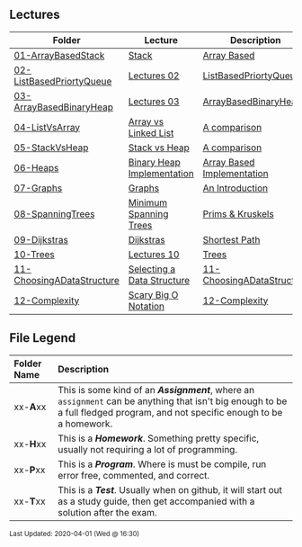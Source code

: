 ## Lectures
| Folder | Lecture | Description|
 | ------------|------------|------------|
 | [01-ArrayBasedStack](https://github.com/rugbyprof/3013-Algorithms/tree/master/Lectures/01-ArrayBasedStack) | [ Stack ](https://github.com/rugbyprof/3013-Algorithms/tree/master/Lectures/01-ArrayBasedStack) | [ Array Based](https://github.com/rugbyprof/3013-Algorithms/tree/master/Lectures/01-ArrayBasedStack) | [01-ArrayBasedStack](https://github.com/rugbyprof/3013-Algorithms/tree/master/Lectures/01-ArrayBasedStack) | [ Files](https://github.com/rugbyprof/3013-Algorithms/tree/master/Lectures/01-ArrayBasedStack) | [01-ArrayBasedStack](https://github.com/rugbyprof/3013-Algorithms/tree/master/Lectures/01-ArrayBasedStack) | [ Methods](https://github.com/rugbyprof/3013-Algorithms/tree/master/Lectures/01-ArrayBasedStack) | [N/A](https://github.com/rugbyprof/3013-Algorithms/tree/master/Lectures/01-ArrayBasedStack) |
 | [02-ListBasedPriortyQueue](https://github.com/rugbyprof/3013-Algorithms/tree/master/Lectures/02-ListBasedPriortyQueue) | [ Lectures 02](https://github.com/rugbyprof/3013-Algorithms/tree/master/Lectures/02-ListBasedPriortyQueue) | [ListBasedPriortyQueue ](https://github.com/rugbyprof/3013-Algorithms/tree/master/Lectures/02-ListBasedPriortyQueue) | [ No Description](https://github.com/rugbyprof/3013-Algorithms/tree/master/Lectures/02-ListBasedPriortyQueue) | [N/A](https://github.com/rugbyprof/3013-Algorithms/tree/master/Lectures/02-ListBasedPriortyQueue) |
 | [03-ArrayBasedBinaryHeap](https://github.com/rugbyprof/3013-Algorithms/tree/master/Lectures/03-ArrayBasedBinaryHeap) | [ Lectures 03](https://github.com/rugbyprof/3013-Algorithms/tree/master/Lectures/03-ArrayBasedBinaryHeap) | [ArrayBasedBinaryHeap ](https://github.com/rugbyprof/3013-Algorithms/tree/master/Lectures/03-ArrayBasedBinaryHeap) | [ No Description](https://github.com/rugbyprof/3013-Algorithms/tree/master/Lectures/03-ArrayBasedBinaryHeap) | [N/A](https://github.com/rugbyprof/3013-Algorithms/tree/master/Lectures/03-ArrayBasedBinaryHeap) |
 | [04-ListVsArray](https://github.com/rugbyprof/3013-Algorithms/tree/master/Lectures/04-ListVsArray) | [ Array vs Linked List ](https://github.com/rugbyprof/3013-Algorithms/tree/master/Lectures/04-ListVsArray) | [ A comparison](https://github.com/rugbyprof/3013-Algorithms/tree/master/Lectures/04-ListVsArray) | [04-ListVsArray](https://github.com/rugbyprof/3013-Algorithms/tree/master/Lectures/04-ListVsArray) | [ None](https://github.com/rugbyprof/3013-Algorithms/tree/master/Lectures/04-ListVsArray) | [N/A](https://github.com/rugbyprof/3013-Algorithms/tree/master/Lectures/04-ListVsArray) |
 | [05-StackVsHeap](https://github.com/rugbyprof/3013-Algorithms/tree/master/Lectures/05-StackVsHeap) | [ Stack vs Heap ](https://github.com/rugbyprof/3013-Algorithms/tree/master/Lectures/05-StackVsHeap) | [ A comparison](https://github.com/rugbyprof/3013-Algorithms/tree/master/Lectures/05-StackVsHeap) | [05-StackVsHeap](https://github.com/rugbyprof/3013-Algorithms/tree/master/Lectures/05-StackVsHeap) | [ The Stack](https://github.com/rugbyprof/3013-Algorithms/tree/master/Lectures/05-StackVsHeap) | [05-StackVsHeap](https://github.com/rugbyprof/3013-Algorithms/tree/master/Lectures/05-StackVsHeap) | [ The Heap](https://github.com/rugbyprof/3013-Algorithms/tree/master/Lectures/05-StackVsHeap) | [05-StackVsHeap](https://github.com/rugbyprof/3013-Algorithms/tree/master/Lectures/05-StackVsHeap) | [ Stack vs Heap Pros and Cons](https://github.com/rugbyprof/3013-Algorithms/tree/master/Lectures/05-StackVsHeap) | [05-StackVsHeap](https://github.com/rugbyprof/3013-Algorithms/tree/master/Lectures/05-StackVsHeap) | [ Stack](https://github.com/rugbyprof/3013-Algorithms/tree/master/Lectures/05-StackVsHeap) | [05-StackVsHeap](https://github.com/rugbyprof/3013-Algorithms/tree/master/Lectures/05-StackVsHeap) | [ Heap](https://github.com/rugbyprof/3013-Algorithms/tree/master/Lectures/05-StackVsHeap) | [05-StackVsHeap](https://github.com/rugbyprof/3013-Algorithms/tree/master/Lectures/05-StackVsHeap) | [ Examples](https://github.com/rugbyprof/3013-Algorithms/tree/master/Lectures/05-StackVsHeap) | [05-StackVsHeap](https://github.com/rugbyprof/3013-Algorithms/tree/master/Lectures/05-StackVsHeap) | [include <iostream>](https://github.com/rugbyprof/3013-Algorithms/tree/master/Lectures/05-StackVsHeap) | [05-StackVsHeap](https://github.com/rugbyprof/3013-Algorithms/tree/master/Lectures/05-StackVsHeap) | [include <iostream>](https://github.com/rugbyprof/3013-Algorithms/tree/master/Lectures/05-StackVsHeap) | [05-StackVsHeap](https://github.com/rugbyprof/3013-Algorithms/tree/master/Lectures/05-StackVsHeap) | [ When to use the Heap?](https://github.com/rugbyprof/3013-Algorithms/tree/master/Lectures/05-StackVsHeap) | [05-StackVsHeap](https://github.com/rugbyprof/3013-Algorithms/tree/master/Lectures/05-StackVsHeap) | [ Links](https://github.com/rugbyprof/3013-Algorithms/tree/master/Lectures/05-StackVsHeap) | [N/A](https://github.com/rugbyprof/3013-Algorithms/tree/master/Lectures/05-StackVsHeap) |
 | [06-Heaps](https://github.com/rugbyprof/3013-Algorithms/tree/master/Lectures/06-Heaps) | [ Binary Heap Implementation ](https://github.com/rugbyprof/3013-Algorithms/tree/master/Lectures/06-Heaps) | [ Array Based Implementation](https://github.com/rugbyprof/3013-Algorithms/tree/master/Lectures/06-Heaps) | [06-Heaps](https://github.com/rugbyprof/3013-Algorithms/tree/master/Lectures/06-Heaps) | [ NEEDS SOME TWEEKING](https://github.com/rugbyprof/3013-Algorithms/tree/master/Lectures/06-Heaps) | [06-Heaps](https://github.com/rugbyprof/3013-Algorithms/tree/master/Lectures/06-Heaps) | [ Overview](https://github.com/rugbyprof/3013-Algorithms/tree/master/Lectures/06-Heaps) | [06-Heaps](https://github.com/rugbyprof/3013-Algorithms/tree/master/Lectures/06-Heaps) | [ The Heap Order Property](https://github.com/rugbyprof/3013-Algorithms/tree/master/Lectures/06-Heaps) | [06-Heaps](https://github.com/rugbyprof/3013-Algorithms/tree/master/Lectures/06-Heaps) | [ Heap Operations](https://github.com/rugbyprof/3013-Algorithms/tree/master/Lectures/06-Heaps) | [06-Heaps](https://github.com/rugbyprof/3013-Algorithms/tree/master/Lectures/06-Heaps) | [ Getting Setup](https://github.com/rugbyprof/3013-Algorithms/tree/master/Lectures/06-Heaps) | [06-Heaps](https://github.com/rugbyprof/3013-Algorithms/tree/master/Lectures/06-Heaps) | [ Insert](https://github.com/rugbyprof/3013-Algorithms/tree/master/Lectures/06-Heaps) | [06-Heaps](https://github.com/rugbyprof/3013-Algorithms/tree/master/Lectures/06-Heaps) | [ RemoveMin](https://github.com/rugbyprof/3013-Algorithms/tree/master/Lectures/06-Heaps) | [06-Heaps](https://github.com/rugbyprof/3013-Algorithms/tree/master/Lectures/06-Heaps) | [ Heapify](https://github.com/rugbyprof/3013-Algorithms/tree/master/Lectures/06-Heaps) | [N/A](https://github.com/rugbyprof/3013-Algorithms/tree/master/Lectures/06-Heaps) |
 | [07-Graphs](https://github.com/rugbyprof/3013-Algorithms/tree/master/Lectures/07-Graphs) | [ Graphs ](https://github.com/rugbyprof/3013-Algorithms/tree/master/Lectures/07-Graphs) | [ An Introduction](https://github.com/rugbyprof/3013-Algorithms/tree/master/Lectures/07-Graphs) | [07-Graphs](https://github.com/rugbyprof/3013-Algorithms/tree/master/Lectures/07-Graphs) | [ Introduction](https://github.com/rugbyprof/3013-Algorithms/tree/master/Lectures/07-Graphs) | [07-Graphs](https://github.com/rugbyprof/3013-Algorithms/tree/master/Lectures/07-Graphs) | [ Problem:](https://github.com/rugbyprof/3013-Algorithms/tree/master/Lectures/07-Graphs) | [07-Graphs](https://github.com/rugbyprof/3013-Algorithms/tree/master/Lectures/07-Graphs) | [ Basic Vocabulary](https://github.com/rugbyprof/3013-Algorithms/tree/master/Lectures/07-Graphs) | [07-Graphs](https://github.com/rugbyprof/3013-Algorithms/tree/master/Lectures/07-Graphs) | [ Simple Graph](https://github.com/rugbyprof/3013-Algorithms/tree/master/Lectures/07-Graphs) | [07-Graphs](https://github.com/rugbyprof/3013-Algorithms/tree/master/Lectures/07-Graphs) | [ Multi Graph](https://github.com/rugbyprof/3013-Algorithms/tree/master/Lectures/07-Graphs) | [07-Graphs](https://github.com/rugbyprof/3013-Algorithms/tree/master/Lectures/07-Graphs) | [ Pseudo Graph](https://github.com/rugbyprof/3013-Algorithms/tree/master/Lectures/07-Graphs) | [07-Graphs](https://github.com/rugbyprof/3013-Algorithms/tree/master/Lectures/07-Graphs) | [ Directed Graph](https://github.com/rugbyprof/3013-Algorithms/tree/master/Lectures/07-Graphs) | [07-Graphs](https://github.com/rugbyprof/3013-Algorithms/tree/master/Lectures/07-Graphs) | [ Weighted Graph](https://github.com/rugbyprof/3013-Algorithms/tree/master/Lectures/07-Graphs) | [07-Graphs](https://github.com/rugbyprof/3013-Algorithms/tree/master/Lectures/07-Graphs) | [ Adjacency and Degree](https://github.com/rugbyprof/3013-Algorithms/tree/master/Lectures/07-Graphs) | [07-Graphs](https://github.com/rugbyprof/3013-Algorithms/tree/master/Lectures/07-Graphs) | [ Number of Edges](https://github.com/rugbyprof/3013-Algorithms/tree/master/Lectures/07-Graphs) | [07-Graphs](https://github.com/rugbyprof/3013-Algorithms/tree/master/Lectures/07-Graphs) | [ Directed Graphs](https://github.com/rugbyprof/3013-Algorithms/tree/master/Lectures/07-Graphs) | [07-Graphs](https://github.com/rugbyprof/3013-Algorithms/tree/master/Lectures/07-Graphs) | [ Number of Edges](https://github.com/rugbyprof/3013-Algorithms/tree/master/Lectures/07-Graphs) | [07-Graphs](https://github.com/rugbyprof/3013-Algorithms/tree/master/Lectures/07-Graphs) | [ Regular Graph](https://github.com/rugbyprof/3013-Algorithms/tree/master/Lectures/07-Graphs) | [07-Graphs](https://github.com/rugbyprof/3013-Algorithms/tree/master/Lectures/07-Graphs) | [ Connectivity](https://github.com/rugbyprof/3013-Algorithms/tree/master/Lectures/07-Graphs) | [07-Graphs](https://github.com/rugbyprof/3013-Algorithms/tree/master/Lectures/07-Graphs) | [ Representing Graphs](https://github.com/rugbyprof/3013-Algorithms/tree/master/Lectures/07-Graphs) | [07-Graphs](https://github.com/rugbyprof/3013-Algorithms/tree/master/Lectures/07-Graphs) | [ Trees](https://github.com/rugbyprof/3013-Algorithms/tree/master/Lectures/07-Graphs) | [N/A](https://github.com/rugbyprof/3013-Algorithms/tree/master/Lectures/07-Graphs) |
 | [08-SpanningTrees](https://github.com/rugbyprof/3013-Algorithms/tree/master/Lectures/08-SpanningTrees) | [ Minimum Spanning Trees ](https://github.com/rugbyprof/3013-Algorithms/tree/master/Lectures/08-SpanningTrees) | [ Prims & Kruskels](https://github.com/rugbyprof/3013-Algorithms/tree/master/Lectures/08-SpanningTrees) | [08-SpanningTrees](https://github.com/rugbyprof/3013-Algorithms/tree/master/Lectures/08-SpanningTrees) | [ Kruskal's Algorithm](https://github.com/rugbyprof/3013-Algorithms/tree/master/Lectures/08-SpanningTrees) | [08-SpanningTrees](https://github.com/rugbyprof/3013-Algorithms/tree/master/Lectures/08-SpanningTrees) | [ Kruskels Code](https://github.com/rugbyprof/3013-Algorithms/tree/master/Lectures/08-SpanningTrees) | [08-SpanningTrees](https://github.com/rugbyprof/3013-Algorithms/tree/master/Lectures/08-SpanningTrees) | [ Pseudo Code](https://github.com/rugbyprof/3013-Algorithms/tree/master/Lectures/08-SpanningTrees) | [08-SpanningTrees](https://github.com/rugbyprof/3013-Algorithms/tree/master/Lectures/08-SpanningTrees) | [ C++](https://github.com/rugbyprof/3013-Algorithms/tree/master/Lectures/08-SpanningTrees) | [08-SpanningTrees](https://github.com/rugbyprof/3013-Algorithms/tree/master/Lectures/08-SpanningTrees) | [include <cstdio>](https://github.com/rugbyprof/3013-Algorithms/tree/master/Lectures/08-SpanningTrees) | [08-SpanningTrees](https://github.com/rugbyprof/3013-Algorithms/tree/master/Lectures/08-SpanningTrees) | [include <vector>](https://github.com/rugbyprof/3013-Algorithms/tree/master/Lectures/08-SpanningTrees) | [08-SpanningTrees](https://github.com/rugbyprof/3013-Algorithms/tree/master/Lectures/08-SpanningTrees) | [include <algorithm>](https://github.com/rugbyprof/3013-Algorithms/tree/master/Lectures/08-SpanningTrees) | [08-SpanningTrees](https://github.com/rugbyprof/3013-Algorithms/tree/master/Lectures/08-SpanningTrees) | [define edge pair< int, int >](https://github.com/rugbyprof/3013-Algorithms/tree/master/Lectures/08-SpanningTrees) | [08-SpanningTrees](https://github.com/rugbyprof/3013-Algorithms/tree/master/Lectures/08-SpanningTrees) | [define MAX 1001](https://github.com/rugbyprof/3013-Algorithms/tree/master/Lectures/08-SpanningTrees) | [08-SpanningTrees](https://github.com/rugbyprof/3013-Algorithms/tree/master/Lectures/08-SpanningTrees) | [ Prim's Algorithm](https://github.com/rugbyprof/3013-Algorithms/tree/master/Lectures/08-SpanningTrees) | [08-SpanningTrees](https://github.com/rugbyprof/3013-Algorithms/tree/master/Lectures/08-SpanningTrees) | [ Prims Code](https://github.com/rugbyprof/3013-Algorithms/tree/master/Lectures/08-SpanningTrees) | [08-SpanningTrees](https://github.com/rugbyprof/3013-Algorithms/tree/master/Lectures/08-SpanningTrees) | [ Pseudo Code](https://github.com/rugbyprof/3013-Algorithms/tree/master/Lectures/08-SpanningTrees) | [08-SpanningTrees](https://github.com/rugbyprof/3013-Algorithms/tree/master/Lectures/08-SpanningTrees) | [ C++](https://github.com/rugbyprof/3013-Algorithms/tree/master/Lectures/08-SpanningTrees) | [08-SpanningTrees](https://github.com/rugbyprof/3013-Algorithms/tree/master/Lectures/08-SpanningTrees) | [include "ggraaf.h"](https://github.com/rugbyprof/3013-Algorithms/tree/master/Lectures/08-SpanningTrees) | [08-SpanningTrees](https://github.com/rugbyprof/3013-Algorithms/tree/master/Lectures/08-SpanningTrees) | [include <fstream>](https://github.com/rugbyprof/3013-Algorithms/tree/master/Lectures/08-SpanningTrees) | [08-SpanningTrees](https://github.com/rugbyprof/3013-Algorithms/tree/master/Lectures/08-SpanningTrees) | [include <queue>](https://github.com/rugbyprof/3013-Algorithms/tree/master/Lectures/08-SpanningTrees) | [08-SpanningTrees](https://github.com/rugbyprof/3013-Algorithms/tree/master/Lectures/08-SpanningTrees) | [include <map>](https://github.com/rugbyprof/3013-Algorithms/tree/master/Lectures/08-SpanningTrees) | [08-SpanningTrees](https://github.com/rugbyprof/3013-Algorithms/tree/master/Lectures/08-SpanningTrees) | [include <vector>](https://github.com/rugbyprof/3013-Algorithms/tree/master/Lectures/08-SpanningTrees) | [08-SpanningTrees](https://github.com/rugbyprof/3013-Algorithms/tree/master/Lectures/08-SpanningTrees) | [ Works Cited](https://github.com/rugbyprof/3013-Algorithms/tree/master/Lectures/08-SpanningTrees) | [N/A](https://github.com/rugbyprof/3013-Algorithms/tree/master/Lectures/08-SpanningTrees) |
 | [09-Dijkstras](https://github.com/rugbyprof/3013-Algorithms/tree/master/Lectures/09-Dijkstras) | [ Dijkstras ](https://github.com/rugbyprof/3013-Algorithms/tree/master/Lectures/09-Dijkstras) | [ Shortest Path](https://github.com/rugbyprof/3013-Algorithms/tree/master/Lectures/09-Dijkstras) | [N/A](https://github.com/rugbyprof/3013-Algorithms/tree/master/Lectures/09-Dijkstras) |
 | [10-Trees](https://github.com/rugbyprof/3013-Algorithms/tree/master/Lectures/10-Trees) | [ Lectures 10](https://github.com/rugbyprof/3013-Algorithms/tree/master/Lectures/10-Trees) | [Trees ](https://github.com/rugbyprof/3013-Algorithms/tree/master/Lectures/10-Trees) | [ No Description](https://github.com/rugbyprof/3013-Algorithms/tree/master/Lectures/10-Trees) | [N/A](https://github.com/rugbyprof/3013-Algorithms/tree/master/Lectures/10-Trees) |
 | [11-ChoosingADataStructure](https://github.com/rugbyprof/3013-Algorithms/tree/master/Lectures/11-ChoosingADataStructure) | [ Selecting a Data Structure](https://github.com/rugbyprof/3013-Algorithms/tree/master/Lectures/11-ChoosingADataStructure) | [11-ChoosingADataStructure](https://github.com/rugbyprof/3013-Algorithms/tree/master/Lectures/11-ChoosingADataStructure) | [ Step To Follow](https://github.com/rugbyprof/3013-Algorithms/tree/master/Lectures/11-ChoosingADataStructure) | [N/A](https://github.com/rugbyprof/3013-Algorithms/tree/master/Lectures/11-ChoosingADataStructure) |
 | [12-Complexity](https://github.com/rugbyprof/3013-Algorithms/tree/master/Lectures/12-Complexity) | [ Scary Big O Notation](https://github.com/rugbyprof/3013-Algorithms/tree/master/Lectures/12-Complexity) | [12-Complexity](https://github.com/rugbyprof/3013-Algorithms/tree/master/Lectures/12-Complexity) | [ Related Asymptotic Notations](https://github.com/rugbyprof/3013-Algorithms/tree/master/Lectures/12-Complexity) | [12-Complexity](https://github.com/rugbyprof/3013-Algorithms/tree/master/Lectures/12-Complexity) | [ Big Omega Ω](https://github.com/rugbyprof/3013-Algorithms/tree/master/Lectures/12-Complexity) | [12-Complexity](https://github.com/rugbyprof/3013-Algorithms/tree/master/Lectures/12-Complexity) | [ Big Theta Θ](https://github.com/rugbyprof/3013-Algorithms/tree/master/Lectures/12-Complexity) | [12-Complexity](https://github.com/rugbyprof/3013-Algorithms/tree/master/Lectures/12-Complexity) | [ Big Oh O](https://github.com/rugbyprof/3013-Algorithms/tree/master/Lectures/12-Complexity) | [12-Complexity](https://github.com/rugbyprof/3013-Algorithms/tree/master/Lectures/12-Complexity) | [ Run Time Calculations](https://github.com/rugbyprof/3013-Algorithms/tree/master/Lectures/12-Complexity) | [12-Complexity](https://github.com/rugbyprof/3013-Algorithms/tree/master/Lectures/12-Complexity) | [ Starter Example](https://github.com/rugbyprof/3013-Algorithms/tree/master/Lectures/12-Complexity) | [12-Complexity](https://github.com/rugbyprof/3013-Algorithms/tree/master/Lectures/12-Complexity) | [ General Rules](https://github.com/rugbyprof/3013-Algorithms/tree/master/Lectures/12-Complexity) | [12-Complexity](https://github.com/rugbyprof/3013-Algorithms/tree/master/Lectures/12-Complexity) | [ 1. Loops](https://github.com/rugbyprof/3013-Algorithms/tree/master/Lectures/12-Complexity) | [12-Complexity](https://github.com/rugbyprof/3013-Algorithms/tree/master/Lectures/12-Complexity) | [ 2. Nested Loops](https://github.com/rugbyprof/3013-Algorithms/tree/master/Lectures/12-Complexity) | [12-Complexity](https://github.com/rugbyprof/3013-Algorithms/tree/master/Lectures/12-Complexity) | [ 3. Consecutive Statements](https://github.com/rugbyprof/3013-Algorithms/tree/master/Lectures/12-Complexity) | [12-Complexity](https://github.com/rugbyprof/3013-Algorithms/tree/master/Lectures/12-Complexity) | [ 4. If](https://github.com/rugbyprof/3013-Algorithms/tree/master/Lectures/12-Complexity) | [Else](https://github.com/rugbyprof/3013-Algorithms/tree/master/Lectures/12-Complexity) | [12-Complexity](https://github.com/rugbyprof/3013-Algorithms/tree/master/Lectures/12-Complexity) | [ 5. Simple Statements](https://github.com/rugbyprof/3013-Algorithms/tree/master/Lectures/12-Complexity) | [12-Complexity](https://github.com/rugbyprof/3013-Algorithms/tree/master/Lectures/12-Complexity) | [ Big O Pitfalls](https://github.com/rugbyprof/3013-Algorithms/tree/master/Lectures/12-Complexity) | [12-Complexity](https://github.com/rugbyprof/3013-Algorithms/tree/master/Lectures/12-Complexity) | [ Exact Cost > Big O](https://github.com/rugbyprof/3013-Algorithms/tree/master/Lectures/12-Complexity) | [12-Complexity](https://github.com/rugbyprof/3013-Algorithms/tree/master/Lectures/12-Complexity) | [ Exact Cost < Big O](https://github.com/rugbyprof/3013-Algorithms/tree/master/Lectures/12-Complexity) | [12-Complexity](https://github.com/rugbyprof/3013-Algorithms/tree/master/Lectures/12-Complexity) | [ Common Time Complexities](https://github.com/rugbyprof/3013-Algorithms/tree/master/Lectures/12-Complexity) | [12-Complexity](https://github.com/rugbyprof/3013-Algorithms/tree/master/Lectures/12-Complexity) | [ Constant — O(1)](https://github.com/rugbyprof/3013-Algorithms/tree/master/Lectures/12-Complexity) | [12-Complexity](https://github.com/rugbyprof/3013-Algorithms/tree/master/Lectures/12-Complexity) | [The algorithm does a [constant](https://en.wikipedia.org/wiki/Time_complexityConstant_time) number of operations independent on the input.](https://github.com/rugbyprof/3013-Algorithms/tree/master/Lectures/12-Complexity) | [12-Complexity](https://github.com/rugbyprof/3013-Algorithms/tree/master/Lectures/12-Complexity) | [ Linear— O(N)](https://github.com/rugbyprof/3013-Algorithms/tree/master/Lectures/12-Complexity) | [12-Complexity](https://github.com/rugbyprof/3013-Algorithms/tree/master/Lectures/12-Complexity) | [ Logarithmic— O(Log N)](https://github.com/rugbyprof/3013-Algorithms/tree/master/Lectures/12-Complexity) | [12-Complexity](https://github.com/rugbyprof/3013-Algorithms/tree/master/Lectures/12-Complexity) | [ Linearithmic— O(N Log N)](https://github.com/rugbyprof/3013-Algorithms/tree/master/Lectures/12-Complexity) | [12-Complexity](https://github.com/rugbyprof/3013-Algorithms/tree/master/Lectures/12-Complexity) | [ Square Root — O(sqrt(N))](https://github.com/rugbyprof/3013-Algorithms/tree/master/Lectures/12-Complexity) | [12-Complexity](https://github.com/rugbyprof/3013-Algorithms/tree/master/Lectures/12-Complexity) | [ Quadratic — O(N²)](https://github.com/rugbyprof/3013-Algorithms/tree/master/Lectures/12-Complexity) | [12-Complexity](https://github.com/rugbyprof/3013-Algorithms/tree/master/Lectures/12-Complexity) | [ Cubic— O(N³)](https://github.com/rugbyprof/3013-Algorithms/tree/master/Lectures/12-Complexity) | [12-Complexity](https://github.com/rugbyprof/3013-Algorithms/tree/master/Lectures/12-Complexity) | [ Polynomial — O(N<sup>c</sup>)](https://github.com/rugbyprof/3013-Algorithms/tree/master/Lectures/12-Complexity) | [12-Complexity](https://github.com/rugbyprof/3013-Algorithms/tree/master/Lectures/12-Complexity) | [ Exponential — O(c<sup>N</sup>)](https://github.com/rugbyprof/3013-Algorithms/tree/master/Lectures/12-Complexity) | [12-Complexity](https://github.com/rugbyprof/3013-Algorithms/tree/master/Lectures/12-Complexity) | [ Factorial— O(N!)](https://github.com/rugbyprof/3013-Algorithms/tree/master/Lectures/12-Complexity) | [12-Complexity](https://github.com/rugbyprof/3013-Algorithms/tree/master/Lectures/12-Complexity) | [ P and NP](https://github.com/rugbyprof/3013-Algorithms/tree/master/Lectures/12-Complexity) | [N/A](https://github.com/rugbyprof/3013-Algorithms/tree/master/Lectures/12-Complexity) |

    
## File Legend

| Folder Name | Description |
|:-----------|:-------------|
|xx-**A**xx | This is some kind of an ***Assignment***, where an `assignment` can be anything that isn't big enough to be a full fledged program, and not specific enough to be a homework. |
|xx-**H**xx | This is a ***Homework***. Something pretty specific, usually not requiring a lot of programming. |
|xx-**P**xx | This is a ***Program***. Where is must be compile, run error free, commented, and correct. |
|xx-**T**xx | This is a ***Test***. Usually when on github, it will start out as a study guide, then get accompanied with a solution after the exam. |

    
<sup>Last Updated: 2020-04-01 (Wed @ 16:30)</sup>
